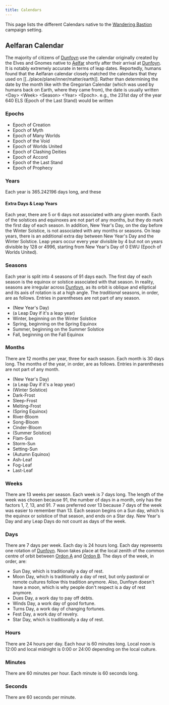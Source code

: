 ```yaml
---
title: Calendars
---
```


This page lists the different Calendars native to the [Wandering Bastion](../../index.md) campaign setting.

## Aelfaran Calendar

The majority of citizens of [Dunfoyn](../place/planet/ordon/dunfoyn.md) use the calendar originally created by the Elves and Gnomes native to [Aelfar](../place/planet/plaer/aelfar.md) shortly after their arrival at [Dunfoyn](../place/planet/ordon/dunfoyn.md). It is notably extremely accurate in terms of leap dates. Reportedly, humans found that the Aelfaran calendar closely matched the calendars that they used on [[../place/plane/inner/matter/earth]]. Rather than determining the date by the month like with the Gregorian Calendar (which was used by humans back on Earth, where they came from), the date is usually written \<Day> \<Week> \<Season> \<Year> \<Epoch>. e.g., the 231st day of the year 640 ELS (Epoch of the Last Stand) would be written 

### Epochs


- Epoch of Creation
- Epoch of Myth
- Epoch of Many Worlds
- Epoch of the Void
- Epoch of Worlds United
- Epoch of Clashing Deities
- Epoch of Accord
- Epoch of the Last Stand
- Epoch of Prophecy

### Years

Each year is 365.242196 days long, and these

#### Extra Days & Leap Years

Each year, there are 5 or 6 days not associated with any given month. Each of the solstices and equinoxes are not part of any months, but they do mark the first day of each season. In addition, New Year's Day, on the day before the Winter Solstice, is not associated with any months or seasons. On leap years, there is an additional extra day between New Year's Day and the Winter Solstice. Leap years occur every year divisible by 4 but not on years divisible by 128 or 4996, starting from New Year's Day of 0 EWU (Epoch of Worlds United).

### Seasons

Each year is split into 4 seasons of 91 days each. The first day of each season is the equinox or solstice associated with that season. In reality, seasons are irregular across [Dunfoyn](../place/planet/ordon/dunfoyn.md), as its orbit is oblique and elliptical and its axis of rotation is at a high angle. The *traditional* seasons, in order, are as follows. Entries in parentheses are not part of any season.

- (New Year's Day)
- (a Leap Day if it's a leap year)
- Winter, beginning on the Winter Solstice
- Spring, beginning on the Spring Equinox
- Summer, beginning on the Summer Solstice
- Fall, beginning on the Fall Equinox

### Months

There are 12 months per year, three for each season. Each month is 30 days long. The months of the year, in order, are as follows. Entries in parentheses are not part of any month.

- (New Year's Day)
- (a Leap Day if it's a leap year)
- (Winter Solstice)
- Dark-Frost
- Sleep-Frost
- Melting-Frost
- (Spring Equinox)
- River-Bloom
- Song-Bloom
- Cinder-Bloom
- (Summer Solstice)
- Flam-Sun
- Storm-Sun
- Setting-Sun
- (Autumn Equinox)
- Ash-Leaf
- Fog-Leaf
- Last-Leaf

### Weeks

There are 13 weeks per season. Each week is 7 days long. The length of the week was chosen because 91, the number of days in a month, only has the factors 1, 7, 13, and 91. 7 was preferred over 13 because 7 days of the week was easier to remember than 13. Each season begins on a Sun day, which is the equinox or solstice of that season, and ends on a Star day. New Year's Day and any Leap Days do not count as days of the week.

### Days

There are 7 days per week. Each day is 24 hours long. Each day represents one rotation of [Dunfoyn](../place/planet/ordon/dunfoyn.md). Noon takes place at the local zenith of the common centre of orbit between [Ordon A](../place/planet/ordon/ordon-a.md) and [Ordon B](../place/planet/ordon/ordon-b.md). The days of the week, in order, are:

- Sun Day, which is traditionally a day of rest.
- Moon Day, which is traditionally a day of rest, but only pastoral or remote cultures follow this tradition anymore. Also, Dunfoyn doesn't have a moon, which is why people don't respect is a day of rest anymore.
- Dues Day, a work day to pay off debts.
- Winds Day, a work day of good fortune.
- Turns Day, a work day of changing fortunes. 
- Fest Day, a work day of revelry.
- Star Day, which is traditionally a day of rest.

### Hours

There are 24 hours per day. Each hour is 60 minutes long. Local noon is 12:00 and local midnight is 0:00 or 24:00 depending on the local culture.

### Minutes

There are 60 minutes per hour. Each minute is 60 seconds long.

### Seconds

There are 60 seconds per minute.

